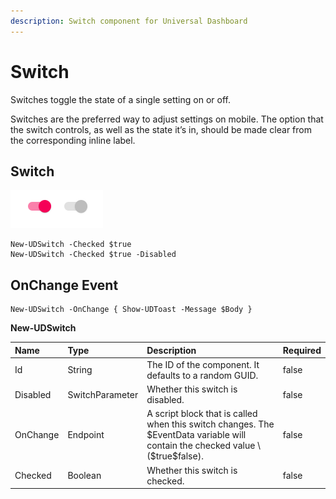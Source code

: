 ```yaml
---
description: Switch component for Universal Dashboard
---
```


# Switch

Switches toggle the state of a single setting on or off.

Switches are the preferred way to adjust settings on mobile. The option that the switch controls, as well as the state it’s in, should be made clear from the corresponding inline label.

## Switch

![](../../../.gitbook/assets/image%20%2861%29.png)

```text
New-UDSwitch -Checked $true 
New-UDSwitch -Checked $true -Disabled
```

## OnChange Event

```text
New-UDSwitch -OnChange { Show-UDToast -Message $Body }
```



**New-UDSwitch**

| Name | Type | Description | Required |
| :--- | :--- | :--- | :--- |
| Id | String | The ID of the component. It defaults to a random GUID. | false |
| Disabled | SwitchParameter | Whether this switch is disabled. | false |
| OnChange | Endpoint | A script block that is called when this switch changes. The $EventData variable will contain the checked value \($true\$false\). | false |
| Checked | Boolean | Whether this switch is checked. | false |

